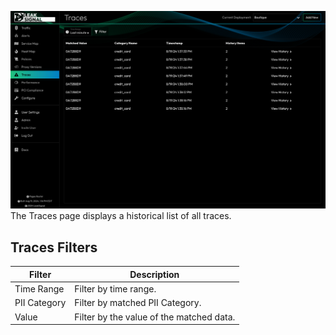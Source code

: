 ![Traces](images/Traces.png)
The Traces page displays a historical list of all traces.

## Traces Filters

| Filter | Description |
| --- | --- |
| Time Range | Filter by time range. |
| PII Category | Filter by matched PII Category. |
| Value | Filter by the value of the matched data. |
